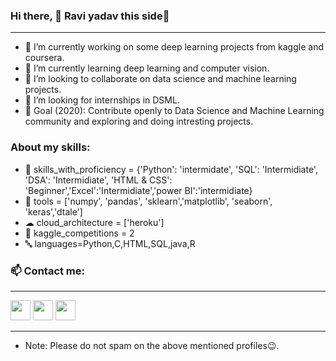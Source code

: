 ### Hi there, 👋 Ravi yadav this side🤗
***
- 🔭 I’m currently working on some deep learning projects from kaggle and coursera.
- 🌱 I’m currently learning deep learning and computer vision.
- 👯 I’m looking to collaborate on data science and machine learning projects.
- 🤔 I’m looking for internships in DSML.
- 🎯 Goal (2020): Contribute openly to Data Science and Machine Learning community and exploring and doing intresting projects.

### About my skills:
- 💼 skills_with_proficiency = {'Python': 'intermidate', 'SQL': 'Intermidiate', 'DSA': 'Intermidiate', 'HTML & CSS': 'Beginner','Excel':'Intermidiate','power BI':'intermidiate}
- 🔧 tools = ['numpy', 'pandas', 'sklearn','matplotlib', 'seaborn', 'keras','dtale']
- ☁ cloud_architecture = ['heroku']
- 📒 kaggle_competitions = 2
- 🔤 languages=Python,C,HTML,SQL,java,R

### 📫 Contact me:
***
[<img height="32" width="32" src="https://unpkg.com/simple-icons@v4/icons/linkedin.svg" />](https://www.linkedin.com/in/ravi-yadav-471508193/)                                 [<img height="32" width="32" src="https://unpkg.com/simple-icons@v4/icons/kaggle.svg" />](https://www.kaggle.com/raviyaduvansi)
[<img height="32" width="32" src="https://unpkg.com/simple-icons@v4/icons/twitter.svg" />](https://twitter.com/RaviYad94128356)
***
- Note: Please do not spam on the above mentioned profiles😉.




